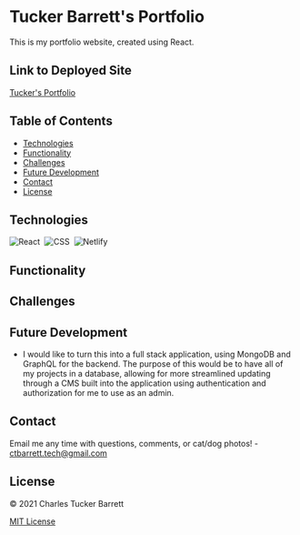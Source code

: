 # Tucker Barrett's Portfolio

This is my portfolio website, created using React.

## Link to Deployed Site

[Tucker's Portfolio](https://ctbarrett.tech)

## Table of Contents
  * [Technologies](#technologies)
  * [Functionality](#functionality)
  * [Challenges](#challenges)
  * [Future Development](#future-development)
  * [Contact](#contact)
  * [License](#license)


## Technologies

![React](https://img.shields.io/badge/React-20232A?style=for-the-badge&logo=react&logoColor=61DAFB)&nbsp;
![CSS](https://img.shields.io/badge/CSS3-1572B6?style=for-the-badge&logo=css3&logoColor=white)&nbsp;
![Netlify](https://img.shields.io/badge/Netlify-00C7B7?style=for-the-badge&logo=netlify&logoColor=white)&nbsp;


## Functionality

<!-- TODO: Add screenshots/GIFs of completed application once ready -->


## Challenges

<!-- TODO: Add challenges as they arise -->


## Future Development

* I would like to turn this into a full stack application, using MongoDB and GraphQL for the backend. The purpose of this would be to have all of my projects in a database, allowing for more streamlined updating through a CMS built into the application using authentication and authorization for me to use as an admin.

<!-- TODO: Add skills section on Home page -->
<!-- TODO: Reorganize location of resume download link -->
<!-- TODO: Fix positioning of footer on About and Contact pages -->
<!-- TODO: Fix spacing between bottom of main and footer -->
<!-- TODO: Update resume and link new PDF -->


## Contact
Email me any time with questions, comments, or cat/dog photos! - ctbarrett.tech@gmail.com


## License
&copy; 2021 Charles Tucker Barrett

[MIT License](https://opensource.org/licenses/MIT)